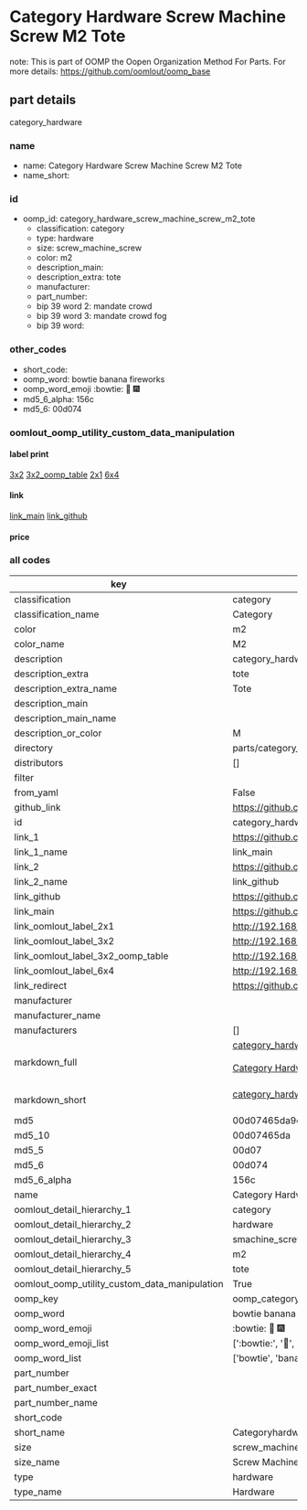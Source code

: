 # Category Hardware Screw Machine Screw M2 Tote  

note: This is part of OOMP the Oopen Organization Method For Parts. For more details: https://github.com/oomlout/oomp_base

##  part details
  



category_hardware



### name
* name: Category Hardware Screw Machine Screw M2 Tote
* name_short: 
### id
* oomp_id: category_hardware_screw_machine_screw_m2_tote
  * classification: category
  * type: hardware
  * size: screw_machine_screw
  * color: m2
  * description_main: 
  * description_extra: tote
  * manufacturer: 
  * part_number: 
  * bip 39 word 2: mandate crowd
  * bip 39 word 3: mandate crowd fog
  * bip 39 word: 

### other_codes
* short_code: 
* oomp_word: bowtie banana fireworks
* oomp_word_emoji :bowtie: :banana: :fireworks:
* md5_6_alpha: 156c
* md5_6: 00d074






### oomlout_oomp_utility_custom_data_manipulation
#### label print
[3x2](http://192.168.1.245:1112/?label=oomp%20156c)
[3x2_oomp_table](http://192.168.1.108:1112/?label=oomp%20156c)
[2x1](http://192.168.1.242:1112/?label=oomp%20156c)
[6x4](http://192.168.1.55:1112/?label=oomp%20156c)    

#### link

[link_main](https://github.com/oomlout/oomlout_oomp_version_1_messy/tree/main/parts/category_hardware_screw_machine_screw_m2_tote) [link_github](https://github.com/oomlout/oomlout_oomp_version_1_messy/tree/main/parts/category_hardware_screw_machine_screw_m2_tote)                             

#### price







### all codes 
| key | value |  
| --- | --- |  
| classification | category |  
| classification_name | Category |  
| color | m2 |  
| color_name | M2 |  
| description | category_hardware |  
| description_extra | tote |  
| description_extra_name | Tote |  
| description_main |  |  
| description_main_name |  |  
| description_or_color | M  |  
| directory | parts/category_hardware_screw_machine_screw_m2_tote |  
| distributors | [] |  
| filter |  |  
| from_yaml | False |  
| github_link | https://github.com/oomlout/oomlout_oomp_part_src/tree/main/parts/category_hardware_screw_machine_screw_m2_tote |  
| id | category_hardware_screw_machine_screw_m2_tote |  
| link_1 | https://github.com/oomlout/oomlout_oomp_version_1_messy/tree/main/parts/category_hardware_screw_machine_screw_m2_tote |  
| link_1_name | link_main |  
| link_2 | https://github.com/oomlout/oomlout_oomp_version_1_messy/tree/main/parts/category_hardware_screw_machine_screw_m2_tote |  
| link_2_name | link_github |  
| link_github | https://github.com/oomlout/oomlout_oomp_version_1_messy/tree/main/parts/category_hardware_screw_machine_screw_m2_tote |  
| link_main | https://github.com/oomlout/oomlout_oomp_version_1_messy/tree/main/parts/category_hardware_screw_machine_screw_m2_tote |  
| link_oomlout_label_2x1 | http://192.168.1.242:1112/?label=oomp%20156c |  
| link_oomlout_label_3x2 | http://192.168.1.245:1112/?label=oomp%20156c |  
| link_oomlout_label_3x2_oomp_table | http://192.168.1.108:1112/?label=oomp%20156c |  
| link_oomlout_label_6x4 | http://192.168.1.55:1112/?label=oomp%20156c |  
| link_redirect | https://github.com/oomlout/oomlout_oomp_version_1_messy/tree/main/parts/category_hardware_screw_machine_screw_m2_tote |  
| manufacturer |  |  
| manufacturer_name |  |  
| manufacturers | [] |  
| markdown_full | [category_hardware_screw_machine_screw_m2_tote](none)<br>[](none)<br>[Category Hardware Screw Machine Screw M2 Tote](none)<br><br> |  
| markdown_short | [category_hardware_screw_machine_screw_m2_tote](none)<br><br> |  
| md5 | 00d07465da9c39af9b535588b48d1438 |  
| md5_10 | 00d07465da |  
| md5_5 | 00d07 |  
| md5_6 | 00d074 |  
| md5_6_alpha | 156c |  
| name | Category Hardware Screw Machine Screw M2 Tote |  
| oomlout_detail_hierarchy_1 | category |  
| oomlout_detail_hierarchy_2 | hardware |  
| oomlout_detail_hierarchy_3 | smachine_screw |  
| oomlout_detail_hierarchy_4 | m2 |  
| oomlout_detail_hierarchy_5 | tote |  
| oomlout_oomp_utility_custom_data_manipulation | True |  
| oomp_key | oomp_category_hardware_screw_machine_screw_m2_tote |  
| oomp_word | bowtie banana fireworks |  
| oomp_word_emoji | :bowtie: :banana: :fireworks: |  
| oomp_word_emoji_list | [':bowtie:', ':banana:', ':fireworks:'] |  
| oomp_word_list | ['bowtie', 'banana', 'fireworks'] |  
| part_number |  |  
| part_number_exact |  |  
| part_number_name |  |  
| short_code |  |  
| short_name | Categoryhardware |  
| size | screw_machine_screw |  
| size_name | Screw Machine Screw |  
| type | hardware |  
| type_name | Hardware |  
